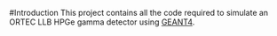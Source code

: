 #Introduction
This project contains all the code required to simulate an ORTEC LLB HPGe gamma detector using [GEANT4](https://geant4.web.cern.ch/).



